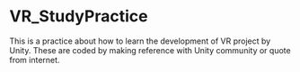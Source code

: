 # VR_StudyPractice
This is a practice about how to learn the development of VR project by Unity.
These are coded by making reference with Unity community or quote from internet.
